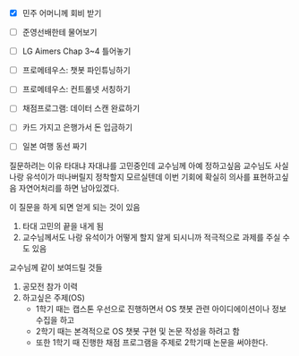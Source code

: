 - [x] 민주 어머니께 회비 받기
- [ ] 준영선배한테 물어보기
- [ ] LG Aimers Chap 3~4 틀어놓기
- [ ] 프로메테우스: 챗봇 파인튜닝하기
- [ ] 프로메테우스: 컨트롤넷 서칭하기
- [ ] 채점프로그램: 데이터 스캔 완료하기

- [ ] 카드 가지고 은행가서 돈 입금하기
- [ ] 일본 여행 동선 짜기


질문하려는 이유
타대냐 자대냐를 고민중인데 교수님께 아예 정하고싶음
교수님도 사실 나랑 유석이가 떠나버릴지 정착할지 모르실텐데 이번 기회에 확실히 의사를 표현하고싶음
	자연어처리를 하면 남아있겠다.

이 질문을 하게 되면 얻게 되는 것이 있음
1. 타대 고민의 끝을 내게 됨
2. 교수님께서도 나랑 유석이가 어떻게 할지 알게 되시니까 적극적으로 과제를 주실 수도 있음


교수님께 같이 보여드릴 것들
1. 공모전 참가 이력
2. 하고싶은 주제(OS)
	- 1학기 때는 캡스톤 우선으로 진행하면서 OS 챗봇 관련 아이디에이션이나 정보 수집을 하고
	- 2학기 때는 본격적으로 OS 챗봇 구현 및 논문 작성을 하려고 함
	- 또한 1학기 때 진행한 채점 프로그램을 주제로 2학기때 논문을 써야한다.


